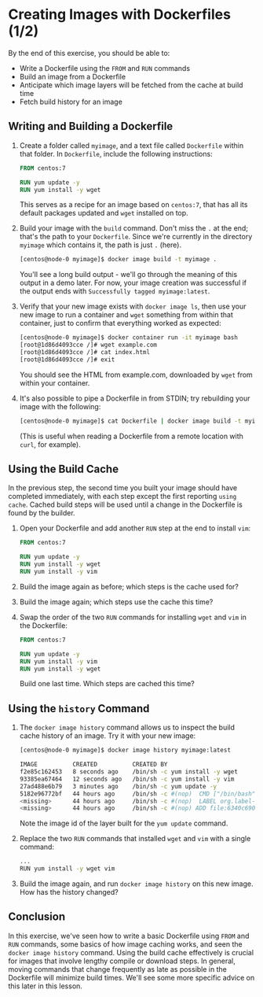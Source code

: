 # Creating Images with Dockerfiles (1/2)

By the end of this exercise, you should be able to:

 - Write a Dockerfile using the `FROM` and `RUN` commands
 - Build an image from a Dockerfile
 - Anticipate which image layers will be fetched from the cache at build time
 - Fetch build history for an image
 
## Writing and Building a Dockerfile

1.  Create a folder called `myimage`, and a text file called `Dockerfile` within that folder. In `Dockerfile`, include the following instructions:

    ```dockerfile
    FROM centos:7

    RUN yum update -y
    RUN yum install -y wget
    ```

    This serves as a recipe for an image based on `centos:7`, that has all its default packages updated and `wget` installed on top.

2.  Build your image with the `build` command. Don't miss the `.` at the end; that's the path to your `Dockerfile`. Since we're currently in the directory `myimage` which contains it, the path is just `.` (here).

    ```bash
    [centos@node-0 myimage]$ docker image build -t myimage .
    ```

    You'll see a long build output - we'll go through the meaning of this output in a demo later. For now, your image creation was successful if the output ends with `Successfully tagged myimage:latest`.

3.  Verify that your new image exists with `docker image ls`, then use your new image to run a container and `wget` something from within that container, just to confirm that everything worked as expected:

    ```bash
    [centos@node-0 myimage]$ docker container run -it myimage bash
    [root@1d86d4093cce /]# wget example.com
    [root@1d86d4093cce /]# cat index.html
    [root@1d86d4093cce /]# exit
    ```

    You should see the HTML from example.com, downloaded by `wget` from within your container.    

4.  It's also possible to pipe a Dockerfile in from STDIN; try rebuilding your image with the following:

    ```bash
    [centos@node-0 myimage]$ cat Dockerfile | docker image build -t myimage -f - .
    ```

    (This is useful when reading a Dockerfile from a remote location with `curl`, for example).

## Using the Build Cache

In the previous step, the second time you built your image should have completed immediately, with each step except the first reporting `using cache`. Cached build steps will be used until a change in the Dockerfile is found by the builder.

1.  Open your Dockerfile and add another `RUN` step at the end to install `vim`:

    ```dockerfile
    FROM centos:7

    RUN yum update -y
    RUN yum install -y wget
    RUN yum install -y vim
    ```

2.  Build the image again as before; which steps is the cache used for?

3.  Build the image again; which steps use the cache this time?

4.  Swap the order of the two `RUN` commands for installing `wget` and `vim` in the Dockerfile:

    ```dockerfile
    FROM centos:7

    RUN yum update -y
    RUN yum install -y vim
    RUN yum install -y wget
    ```

    Build one last time. Which steps are cached this time?

## Using the `history` Command

1.  The `docker image history` command allows us to inspect the build cache history of an image. Try it with your new image:

    ```bash
    [centos@node-0 myimage]$ docker image history myimage:latest

    IMAGE          CREATED          CREATED BY                                      SIZE      
    f2e85c162453   8 seconds ago    /bin/sh -c yum install -y wget                  87.2MB              
    93385ea67464   12 seconds ago   /bin/sh -c yum install -y vim                   142MB               
    27ad488e6b79   3 minutes ago    /bin/sh -c yum update -y                        86.5MB              
    5182e96772bf   44 hours ago     /bin/sh -c #(nop)  CMD ["/bin/bash"]            0B                  
    <missing>      44 hours ago     /bin/sh -c #(nop)  LABEL org.label-schema....   0B                  
    <missing>      44 hours ago     /bin/sh -c #(nop) ADD file:6340c690b08865d...   200MB 
    ```

    Note the image id of the layer built for the `yum update` command.

2.  Replace the two `RUN` commands that installed `wget` and `vim` with a single command:

    ```bash
    ...
    RUN yum install -y wget vim
    ```

3.  Build the image again, and run `docker image history` on this new image. How has the history changed?

## Conclusion

In this exercise, we've seen how to write a basic Dockerfile using `FROM` and `RUN` commands, some basics of how image caching works, and seen the `docker image history` command. Using the build cache effectively is crucial for images that involve lengthy compile or download steps. In general, moving commands that change frequently as late as possible in the Dockerfile will minimize build times. We'll see some more specific advice on this later in this lesson.
